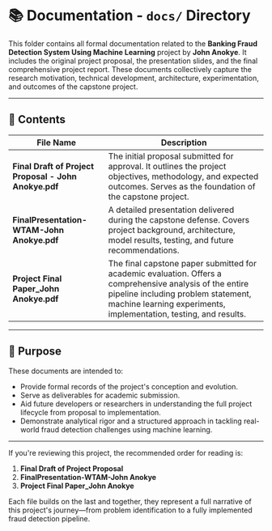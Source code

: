 # 📚 Documentation - `docs/` Directory

This folder contains all formal documentation related to the **Banking Fraud Detection System Using Machine Learning** project by **John Anokye**. It includes the original project proposal, the presentation slides, and the final comprehensive project report. These documents collectively capture the research motivation, technical development, architecture, experimentation, and outcomes of the capstone project.

---

## 📝 Contents

| File Name                                      | Description                                                                                   |
|-----------------------------------------------|-----------------------------------------------------------------------------------------------|
| **Final Draft of Project Proposal - John Anokye.pdf** | The initial proposal submitted for approval. It outlines the project objectives, methodology, and expected outcomes. Serves as the foundation of the capstone project. |
| **FinalPresentation-WTAM-John Anokye.pdf**     | A detailed presentation delivered during the capstone defense. Covers project background, architecture, model results, testing, and future recommendations. |
| **Project Final Paper_John Anokye.pdf**        | The final capstone paper submitted for academic evaluation. Offers a comprehensive analysis of the entire pipeline including problem statement, machine learning experiments, implementation, testing, and results. |

---

## 📌 Purpose

These documents are intended to:

- Provide formal records of the project's conception and evolution.
- Serve as deliverables for academic submission.
- Aid future developers or researchers in understanding the full project lifecycle from proposal to implementation.
- Demonstrate analytical rigor and a structured approach in tackling real-world fraud detection challenges using machine learning.

---

If you're reviewing this project, the recommended order for reading is:

1. **Final Draft of Project Proposal**
2. **FinalPresentation-WTAM-John Anokye**
3. **Project Final Paper_John Anokye**

Each file builds on the last and together, they represent a full narrative of this project's journey—from problem identification to a fully implemented fraud detection pipeline.